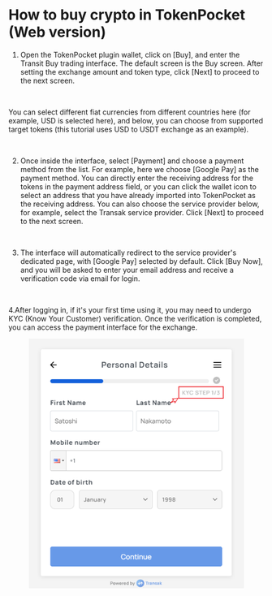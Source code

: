 # How to buy crypto in TokenPocket (Web version)

1. Open the TokenPocket plugin wallet, click on \[Buy], and enter the Transit Buy trading interface. The default screen is the Buy screen. After setting the exchange amount and token type, click \[Next] to proceed to the next screen.

<figure><img src="https://files.gitbook.com/v0/b/gitbook-x-prod.appspot.com/o/spaces%2F3qtItoZih7cEdFc6kPNk%2Fuploads%2FeT5YAIJqAQZmCSWkimVH%2F001.png?alt=media&#x26;token=8a427bdd-0a71-4452-afe2-3aa0373ab4b8" alt=""><figcaption></figcaption></figure>

You can select different fiat currencies from different countries here (for example, USD is selected here), and below, you can choose from supported target tokens (this tutorial uses USD to USDT exchange as an example).

<figure><img src="https://files.gitbook.com/v0/b/gitbook-x-prod.appspot.com/o/spaces%2F3qtItoZih7cEdFc6kPNk%2Fuploads%2FxktQCw4EUqlPUARUIjMU%2F2.png?alt=media&#x26;token=5d8f1ce3-217f-4046-9a4b-fd731d906fdb" alt=""><figcaption></figcaption></figure>

2. Once inside the interface, select \[Payment] and choose a payment method from the list. For example, here we choose \[Google Pay] as the payment method. You can directly enter the receiving address for the tokens in the payment address field, or you can click the wallet icon to select an address that you have already imported into TokenPocket as the receiving address. You can also choose the service provider below, for example, select the Transak service provider. Click \[Next] to proceed to the next screen.

<figure><img src="https://files.gitbook.com/v0/b/gitbook-x-prod.appspot.com/o/spaces%2F3qtItoZih7cEdFc6kPNk%2Fuploads%2FmxtMnY0meiss03dHjo4R%2F3.png?alt=media&#x26;token=07799b1c-8e95-423f-a28a-2eccff005a9d" alt=""><figcaption></figcaption></figure>

3. The interface will automatically redirect to the service provider's dedicated page, with \[Google Pay] selected by default. Click \[Buy Now], and you will be asked to enter your email address and receive a verification code via email for login.

<figure><img src="https://files.gitbook.com/v0/b/gitbook-x-prod.appspot.com/o/spaces%2F3qtItoZih7cEdFc6kPNk%2Fuploads%2FIN63p4pN7MNd9FupoVzO%2F4.png?alt=media&#x26;token=58e0e675-fc0b-42df-8154-8bfed92a3caa" alt=""><figcaption></figcaption></figure>

4.After logging in, if it's your first time using it, you may need to undergo KYC (Know Your Customer) verification. Once the verification is completed, you can access the payment interface for the exchange.

<figure><img src="../../.gitbook/assets/image (58).png" alt=""><figcaption></figcaption></figure>
